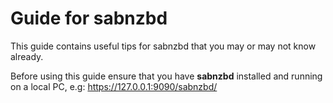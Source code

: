 # Guide for sabnzbd

This guide contains useful tips for sabnzbd that you may or may not know already.

Before using this guide ensure that you have **sabnzbd** installed and running on a local PC, e.g: https://127.0.0.1:9090/sabnzbd/

##
